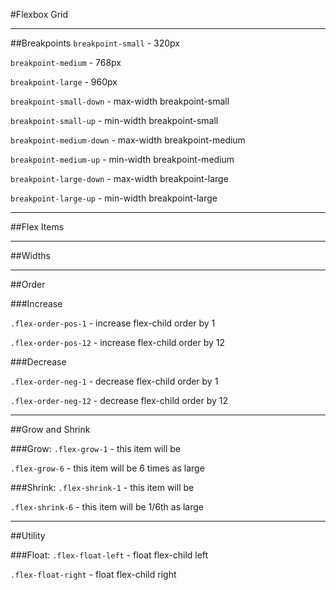 #Flexbox Grid

___

##Breakpoints
`breakpoint-small` - 320px

`breakpoint-medium` - 768px

`breakpoint-large` - 960px


`breakpoint-small-down` - max-width breakpoint-small

`breakpoint-small-up` - min-width breakpoint-small

`breakpoint-medium-down` - max-width breakpoint-medium

`breakpoint-medium-up` - min-width breakpoint-medium

`breakpoint-large-down` - max-width breakpoint-large

`breakpoint-large-up` - min-width breakpoint-large

___

##Flex Items

___

##Widths

___

##Order

###Increase

`.flex-order-pos-1` - increase flex-child order by 1

`.flex-order-pos-12` - increase flex-child order by 12


###Decrease

`.flex-order-neg-1` - decrease flex-child order by 1

`.flex-order-neg-12` - decrease flex-child order by 12

___

##Grow and Shrink

###Grow:
`.flex-grow-1` - this item will be 

`.flex-grow-6` - this item will be 6 times as large


###Shrink:
`.flex-shrink-1` - this item will be

`.flex-shrink-6` - this item will be 1/6th as large

___

##Utility

###Float:
`.flex-float-left` - float flex-child left

`.flex-float-right` - float flex-child right